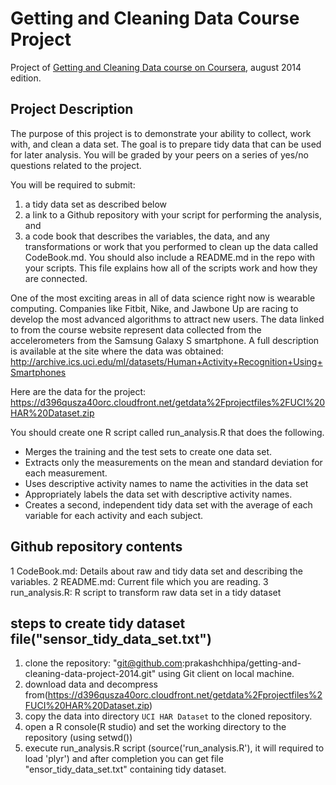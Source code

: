 Getting and Cleaning Data Course Project
========================================

Project of [Getting and Cleaning Data course on Coursera](https://www.coursera.org/course/getdata), august 2014 edition.

## Project Description
The purpose of this project is to demonstrate your ability to collect, work with, and clean a data set.
The goal is to prepare tidy data that can be used for later analysis. You will be graded by your peers
on a series of yes/no questions related to the project.

You will be required to submit:

1. a tidy data set as described below
2. a link to a Github repository with your script for performing the analysis, and
3. a code book that describes the variables, the data, and any transformations or
   work that you performed to clean up the data called CodeBook.md. You should also
   include a README.md in the repo with your scripts. This file explains how all
   of the scripts work and how they are connected. 

One of the most exciting areas in all of data science right now is wearable computing.
Companies like Fitbit, Nike, and Jawbone Up are racing to develop the most advanced
algorithms to attract new users. The data linked to from the course website represent
data collected from the accelerometers from the Samsung Galaxy S smartphone.
A full description is available at the site where the data was obtained:
http://archive.ics.uci.edu/ml/datasets/Human+Activity+Recognition+Using+Smartphones

Here are the data for the project: 
https://d396qusza40orc.cloudfront.net/getdata%2Fprojectfiles%2FUCI%20HAR%20Dataset.zip

You should create one R script called run_analysis.R that does the following.

* Merges the training and the test sets to create one data set.
* Extracts only the measurements on the mean and standard deviation for each measurement. 
* Uses descriptive activity names to name the activities in the data set
* Appropriately labels the data set with descriptive activity names. 
* Creates a second, independent tidy data set with the average of each variable for each activity and each subject. 

## Github repository contents

1 CodeBook.md: Details about raw and tidy data set and describing the variables.
2 README.md: Current file which you are reading.
3 run_analysis.R: R script to transform raw data set in a tidy dataset

## steps to create tidy dataset file("sensor_tidy_data_set.txt") 

1. clone the repository: "git@github.com:prakashchhipa/getting-and-cleaning-data-project-2014.git" using Git client on local machine.
2. download data and decompress from(https://d396qusza40orc.cloudfront.net/getdata%2Fprojectfiles%2FUCI%20HAR%20Dataset.zip)
3. copy the data into directory `UCI HAR Dataset` to the cloned repository.
4. open a R console(R studio) and set the working directory to the repository (using setwd())
5. execute run_analysis.R script (source('run_analysis.R'), it will required to load 'plyr') and after completion you can get file "ensor_tidy_data_set.txt"
   containing tidy dataset. 
